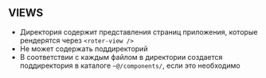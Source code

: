 ## VIEWS
* Директория содержит представления страниц приложения, которые рендерятся через `<roter-view />`
* Не может содержать поддиректорий
* В соответствии с каждым файлом в директории создается поддиректория в каталоге `~@/components/`, если это необходимо
